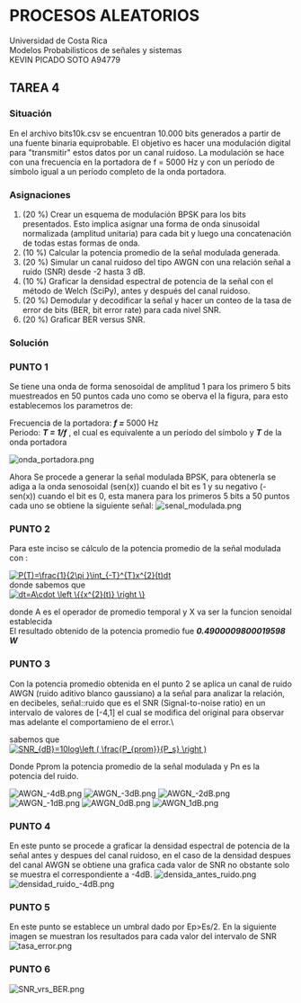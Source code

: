 # **PROCESOS ALEATORIOS** 
 Universidad de Costa Rica\
 Modelos Probabilisticos de señales y sistemas\
 KEVIN PICADO SOTO A94779


## TAREA 4
### Situación
En el archivo bits10k.csv se encuentran 10.000 bits generados a partir de una fuente binaria equiprobable. El objetivo es hacer una modulación digital para "transmitir" estos datos por un canal ruidoso. La modulación se hace con una frecuencia en la portadora de   f = 5000 Hz y con 
un período de símbolo igual a un período completo de la onda portadora.

### Asignaciones
1. (20 %) Crear un esquema de modulación BPSK para los bits presentados. Esto implica asignar una forma de onda sinusoidal normalizada (amplitud unitaria) para cada bit y luego una concatenación de todas estas formas de onda.
2. (10 %) Calcular la potencia promedio de la señal modulada generada.
3. (20 %) Simular un canal ruidoso del tipo AWGN  con una relación señal a ruido (SNR) desde -2 hasta 3 dB.
4. (10 %) Graficar la densidad espectral de potencia de la señal con el método de Welch (SciPy), antes y después del canal ruidoso.
5. (20 %) Demodular y decodificar la señal y hacer un conteo de la tasa de error de bits (BER, bit error rate) para cada nivel SNR.
6. (20 %) Graficar BER versus SNR.

### Solución

### PUNTO 1

Se tiene una onda de forma senosoidal de amplitud 1  para los primero 5 bits muestreados en 50 puntos cada uno como se oberva el la figura, para esto establecemos los parametros de:

Frecuencia de la portadora: _**f =**_ 5000 Hz\
Periodo: _**T = 1/f**_ , el cual es equivalente a un período del símbolo y _**T**_ de la onda portadora

![onda_portadora.png](onda_portadora.png)  

Ahora Se procede a generar la señal modulada BPSK, para obtenerla se adiga a la onda senosoidal (sen(x)) cuando el bit es 1 y su negativo (-sen(x)) cuando el bit es 0, esta manera para los primeros 5 bits a 50 puntos cada uno  se obtiene la siguiente señal:
![senal_modulada.png](senal_modulada.png)

### PUNTO 2

Para este inciso se cálculo de la potencia promedio de la señal modulada con :

<a href="https://www.codecogs.com/eqnedit.php?latex=P(T)=\frac{1}{2\pi&space;}\int_{-T}^{T}x^{2}(t)dt" target="_blank"><img src="https://latex.codecogs.com/gif.latex?P(T)=\frac{1}{2\pi&space;}\int_{-T}^{T}x^{2}(t)dt" title="P(T)=\frac{1}{2\pi }\int_{-T}^{T}x^{2}(t)dt" /></a>  
donde sabemos que\
<a href="https://www.codecogs.com/eqnedit.php?latex=dt=A\cdot&space;\left&space;\{{x^{2}(t)}&space;\right&space;\}" target="_blank"><img src="https://latex.codecogs.com/gif.latex?dt=A\cdot&space;\left&space;\{{x^{2}(t)}&space;\right&space;\}" title="dt=A\cdot \left \{{x^{2}(t)} \right \}" /></a> 

donde A es el operador de promedio temporal y X va ser la funcion senoidal establecida\
El resultado obtenido de la potencia promedio fue _**0.4900009800019598 W**_

### PUNTO 3
Con la potencia promedio obtenida en el punto 2 se aplica un canal de ruido AWGN (ruido aditivo blanco gaussiano) a la señal para analizar la relación, en decibeles,  señal::ruido que es el SNR (Signal-to-noise ratio) en un intervalo de valores de [-4,1] el cual se modifica del original para observar mas adelante el comportamieno de el error.\

sabemos que \
<a href="https://www.codecogs.com/eqnedit.php?latex=SNR_{dB}=10log\left&space;(&space;\frac{P_{prom}}{P_s}&space;\right&space;)" target="_blank"><img src="https://latex.codecogs.com/gif.latex?SNR_{dB}=10log\left&space;(&space;\frac{P_{prom}}{P_s}&space;\right&space;)" title="SNR_{dB}=10log\left ( \frac{P_{prom}}{P_s} \right )" /></a>

Donde Pprom la potencia promedio de la señal modulada y Pn es la potencia del ruido.

![AWGN_-4dB.png](AWGN_-4dB.png) ![AWGN_-3dB.png](AWGN_-3dB.png) ![AWGN_-2dB.png](AWGN_-2dB.png) ![AWGN_-1dB.png](AWGN_-1dB.png) ![AWGN_0dB.png](AWGN_0dB.png) ![AWGN_1dB.png](AWGN_1dB.png) 

### PUNTO 4
En este punto se procede a graficar la densidad espectral de potencia de la señal antes y despues del canal ruidoso, en el caso de la densidad despues del canal AWGN se obtiene 
una grafica cada valor de SNR no obstante solo se muestra el correspondiente a -4dB.
![densida_antes_ruido.png](densida_antes_ruido.png)![densidad_ruido_-4dB.png](densidad_ruido_-4dB.png)

### PUNTO 5
En este punto se establece un umbral dado por Ep>Es/2. En la siguiente imagen se muestran los resultados para cada valor del intervalo de SNR  
![tasa_error.png](tasa_error.png)


### PUNTO 6
![SNR_vrs_BER.png](SNR_vrs_BER.png)




